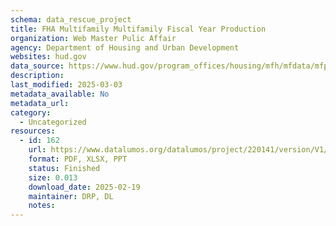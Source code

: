 ```yaml
---
schema: data_rescue_project 
title: FHA Multifamily Multifamily Fiscal Year Production
organization: Web Master Pulic Affair
agency: Department of Housing and Urban Development
websites: hud.gov
data_source: https://www.hud.gov/program_offices/housing/mfh/mfdata/mfproduction
description: 
last_modified: 2025-03-03
metadata_available: No
metadata_url: 
category:
  - Uncategorized
resources:
  - id: 162
    url: https://www.datalumos.org/datalumos/project/220141/version/V1/view
    format: PDF, XLSX, PPT
    status: Finished
    size: 0.013
    download_date: 2025-02-19
    maintainer: DRP, DL
    notes: 
---
```

